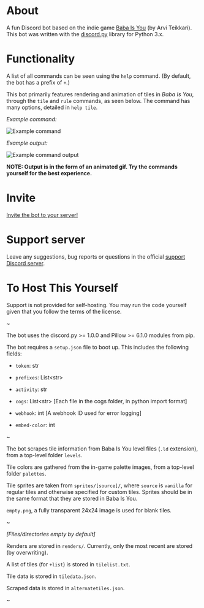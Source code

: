 # About

A fun Discord bot based on the indie game [Baba Is You](https://store.steampowered.com/app/736260/Baba_Is_You/) (by Arvi Teikkari). This bot was written with the [discord.py](https://discordpy.readthedocs.io/en/latest/) library for Python 3.x.

# Functionality

A list of all commands can be seen using the `help` command. (By default, the bot has a prefix of `+`.)

This bot primarily features rendering and animation of tiles in *Baba Is You*, through the `tile` and `rule` commands, as seen below. The command has many options, detailed in `help tile`.

*Example command:*

![Example command](https://cdn.discordapp.com/attachments/420095557231443988/596606587800387594/unknown.png)

*Example output:*

![Example command output](https://cdn.discordapp.com/attachments/420095557231443988/596606636215500816/unknown.png)

**NOTE: Output is in the form of an animated gif. Try the commands yourself for the best experience.**

# Invite

[Invite the bot to your server!](https://discordapp.com/api/oauth2/authorize?client_id=480227663047294987&scope=bot&permissions=388160)

# Support server

Leave any suggestions, bug reports or questions in the official [support Discord server](https://discord.gg/rMX3YPK).

# To Host This Yourself

Support is not provided for self-hosting. You may run the code yourself given that you follow the terms of the license.

~

The bot uses the discord.py >= 1.0.0 and Pillow >= 6.1.0 modules from pip.

The bot requires a `setup.json` file to boot up. This includes the following fields:

* `token`: str

* `prefixes`: List\<str\>

* `activity`: str

* `cogs`: List\<str\> [Each file in the cogs folder, in python import format]

* `webhook`: int [A webhook ID used for error logging]

* `embed-color`: int

~

The bot scrapes tile information from Baba Is You level files (`.ld` extension), from a top-level folder `levels`.

Tile colors are gathered from the in-game palette images, from a top-level folder `palettes`.

Tile sprites are taken from `sprites/[source]/`, where `source` is `vanilla` for regular tiles and otherwise specified for custom tiles. Sprites should be in the same format that they are stored in Baba Is You.

`empty.png`, a fully transparent 24x24 image is used for blank tiles.

~

*[Files/directories empty by default]*

Renders are stored in `renders/`. Currently, only the most recent are stored (by overwriting).

A list of tiles (for `+list`) is stored in `tilelist.txt`.

Tile data is stored in `tiledata.json`.

Scraped data is stored in `alternatetiles.json`.

~
